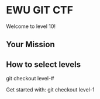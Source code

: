 # EWU GIT CTF

Welcome to level 10!


## Your Mission


## How to select levels

git checkout level-#

Get started with: git checkout level-1
	
